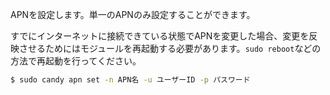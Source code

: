 APNを設定します。単一のAPNのみ設定することができます。

すでにインターネットに接続できている状態でAPNを変更した場合、変更を反映させるためにはモジュールを再起動する必要があります。```sudo reboot```などの方法で再起動を行ってください。

```bash
$ sudo candy apn set -n APN名 -u ユーザーID -p パスワード
```